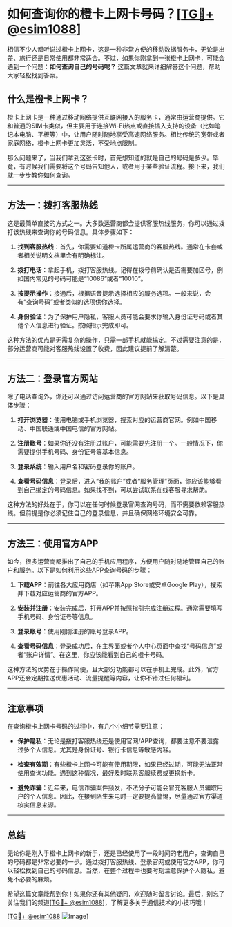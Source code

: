 # 如何查询你的橙卡上网卡号码？[[TG💪+ @esim1088](https://t.me/s/esim1088)]

相信不少人都听说过橙卡上网卡，这是一种非常方便的移动数据服务卡，无论是出差、旅行还是日常使用都非常适合。不过，如果你刚拿到一张橙卡上网卡，可能会遇到一个问题：**如何查询自己的号码呢？** 这篇文章就来详细解答这个问题，帮助大家轻松找到答案。

## 什么是橙卡上网卡？

橙卡上网卡是一种通过移动网络提供互联网接入的服务卡，通常由运营商提供。它和普通的SIM卡类似，但主要用于连接Wi-Fi热点或直接插入支持的设备（比如笔记本电脑、平板等）中，让用户随时随地享受高速网络服务。相比传统的宽带或者家庭网络，橙卡上网卡更加灵活，不受地点限制。

那么问题来了，当我们拿到这张卡时，首先想知道的就是自己的号码是多少。毕竟，有时候我们需要将这个号码告知他人，或者用于某些验证流程。接下来，我们就一步步教你如何查询。

---

## 方法一：拨打客服热线

这是最简单直接的方式之一。大多数运营商都会提供客服热线服务，你可以通过拨打该热线来查询你的号码信息。具体步骤如下：

1. **找到客服热线**：首先，你需要知道橙卡所属运营商的客服热线。通常在卡套或者相关说明文档里会有明确标注。
   
2. **拨打电话**：拿起手机，拨打客服热线。记得在拨号前确认是否需要加区号，例如国内常见的号码可能是“10086”或者“10010”。

3. **按提示操作**：接通后，根据语音提示选择相应的服务选项。一般来说，会有“查询号码”或者类似的选项供你选择。

4. **身份验证**：为了保护用户隐私，客服人员可能会要求你输入身份证号码或者其他个人信息进行验证。按照指示完成即可。

这种方法的优点是无需复杂的操作，只需一部手机就能搞定。不过需要注意的是，部分运营商可能对客服热线设置了收费，因此建议提前了解清楚。

---

## 方法二：登录官方网站

除了电话查询外，你还可以通过访问运营商的官方网站来获取号码信息。以下是具体步骤：

1. **打开浏览器**：使用电脑或手机浏览器，搜索对应的运营商官网。例如中国移动、中国联通或中国电信的官方网站。

2. **注册账号**：如果你还没有注册过账户，可能需要先注册一个。一般情况下，你需要提供手机号码、身份证号等基本信息。

3. **登录系统**：输入用户名和密码登录你的账户。

4. **查看号码信息**：登录后，进入“我的账户”或者“服务管理”页面，你应该能够看到自己绑定的号码信息。如果找不到，可以尝试联系在线客服寻求帮助。

这种方法的好处在于，你可以在任何时候登录官网查询号码，而不需要依赖客服热线。但前提是你必须记住自己的登录信息，并且确保网络环境安全可靠。

---

## 方法三：使用官方APP

如今，很多运营商都推出了自己的手机应用程序，方便用户随时随地管理自己的账户和服务。以下是如何利用这些APP查询号码的步骤：

1. **下载APP**：前往各大应用商店（如苹果App Store或安卓Google Play），搜索并下载对应运营商的官方APP。

2. **安装并注册**：安装完成后，打开APP并按照指引完成注册过程。通常需要填写手机号码、身份证号等信息。

3. **登录账号**：使用刚刚注册的账号登录APP。

4. **查看号码信息**：登录成功后，在主界面或者个人中心页面中查找“号码信息”或者“账户详情”。在这里，你应该能看到自己的橙卡号码。

这种方法的优势在于操作简便，且大部分功能都可以在手机上完成。此外，官方APP还会定期推送优惠活动、流量提醒等内容，让你不错过任何福利。

---

## 注意事项

在查询橙卡上网卡号码的过程中，有几个小细节需要注意：

- **保护隐私**：无论是拨打客服热线还是使用官网/APP查询，都要注意不要泄露过多个人信息。尤其是身份证号、银行卡信息等敏感内容。
  
- **检查有效期**：有些橙卡上网卡可能有使用期限，如果已经过期，可能无法正常使用查询功能。遇到这种情况，最好及时联系客服续费或更换新卡。

- **避免诈骗**：近年来，电信诈骗案件频发，不法分子可能会冒充客服人员骗取用户的个人信息。因此，在接到陌生来电时一定要提高警惕，尽量通过官方渠道核实信息来源。

---

## 总结

无论你是刚入手橙卡上网卡的新手，还是已经使用了一段时间的老用户，查询自己的号码都是非常必要的一步。通过拨打客服热线、登录官网或使用官方APP，你可以轻松找到自己的号码信息。当然，在整个过程中也要时刻注意保护个人隐私，避免不必要的麻烦。

希望这篇文章能帮到你！如果你还有其他疑问，欢迎随时留言讨论。最后，别忘了关注我们的频道[[TG💪+ @esim1088](https://t.me/s/esim1088)]，了解更多关于通信技术的小技巧哦！

[[TG💪+ @esim1088](https://t.me/s/esim1088) ![Image](https://i.postimg.cc/4NQfJmqS/Snipaste-2025-05-13-00-14-12.png)]